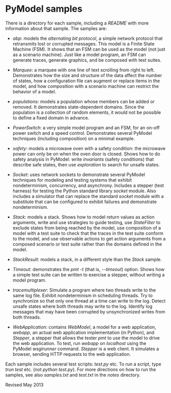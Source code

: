 
PyModel samples
===============

There is a directory for each sample, including a *README* with more
information about that sample.  The samples are:


- *abp*: models the *alternating bit protocol*, a simple network
 protocol that retransmits lost or corrupted messages.  This model is
 a Finite State Machine (FSM).  It shows that an FSM can be
 used as the model (not just as a scenario machine).  Just like a
 model program, an FSM can generate traces, generate graphics, and be
 composed with test suites.

- *Marquee*: a marquee with one line of text scrolling from right to
  left.  Demonstrates how the size and structure of the data affect
  the number of states, how a configuration file can augment or
  replace items in the model, and how composition with a scenario
  machine can restrict the behavior of a model.

- *populations*: models a population whose members can be added or
  removed.  It demonstrates state-dependent domains.  Since the
  population is a collection of random elements, it would not be
  possible to define a fixed domain in advance.

- *PowerSwitch*: a very simple model program and an FSM, for an on-off
  power switch and a speed control.  Demonstrates several PyModel
  techniques (including composition) on a minimal example.

- *safety*: models a microwave oven with a safety condition: the
  microwave power can only be on when the oven door is closed.  Shows
  how to do safety analysis in PyModel: write *invariants* (safety
  conditions) that describe safe states, then use *exploration* to
  search for unsafe states.

- *Socket*: uses network sockets to demonstrate several PyModel
  techniques for modeling and testing systems that exhibit
  nondeterminism, concurrency, and asynchrony.  Includes a stepper
  (test harness) for testing the Python standard library *socket*
  module.  Also includes a simulator that can replace the standard
  *socket* module with a substitute that can be configured to exhibit
  failures and demonstrate nondeterminism.

- *Stack*: models a stack.  Shows how to model return values as action
   arguments, write and use strategies to guide testing, use
   *StateFilter* to exclude states from being reached by the model,
   use composition of a model with a test suite to check that the
   traces in the test suite conform to the model, and use observable
   actions to get action arguments from a composed scenario or test
   suite rather than the domains defined in the model.

- *StackResult*: models a stack, in a different style than the *Stack*
   sample.

- *Timeout*: demonstrates the *pmt -t* (that is, *--timeout*) option.
  Shows how a simple test suite can be written to exercise a stepper,
  without writing a model program.

- *tracemultiplexer*: Simulate a program where two threads write to
  the same log file. Exhibit nondeterminism in scheduling threads. Try
  to synchronize so that only one thread at a time can write to the
  log.  Detect unsafe states where both threads may write to the log.
  Identify log messages that may have been corrupted by unsynchronized
  writes from both threads.

- *WebApplication*: contains *WebModel*, a model for a web
  application, *webapp*, an actual web application implementation (in
  Python), and *Stepper*, a stepper that allows the tester *pmt* to use
  the model to drive the web application.  To test, run *webapp* on
  *localhost* using the PyModel *wsgirunner* command.  *Stepper* is a
  web client.  It simulates a browser, sending HTTP requests to the
  web application.

Each sample includes several test scripts: *test.py* etc. To run a
script, type *trun test* etc. (not *python test.py*).  For more
directions on how to run the samples, see also *samples.txt* and
*test.txt* in the *notes* directory.


Revised May 2013



